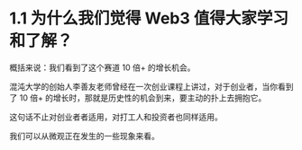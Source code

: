 # 1.1 为什么我们觉得 Web3 值得大家学习和了解？

概括来说：我们看到了这个赛道 10 倍+ 的增长机会。

混沌大学的创始人李善友老师曾经在一次创业课程上讲过，对于创业者，当你看到了 10 倍+ 的增长时，那就是历史性的机会到来，要主动的扑上去拥抱它。

这句话不止对创业者者适用，对打工人和投资者也同样适用。

我们可以从微观正在发生的一些现象来看。